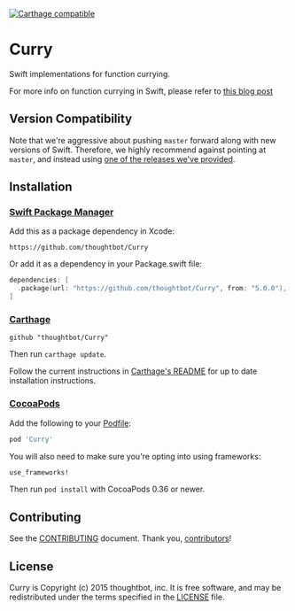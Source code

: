 [![Carthage compatible](https://img.shields.io/badge/Carthage-compatible-4BC51D.svg?style=flat)](https://github.com/Carthage/Carthage)
# Curry #

Swift implementations for function currying.

For more info on function currying in Swift, please refer to [this blog
post][tb-curry]

[tb-curry]: https://robots.thoughtbot.com/introduction-to-function-currying-in-swift

## Version Compatibility

Note that we're aggressive about pushing `master` forward along with new
versions of Swift. Therefore, we highly recommend against pointing at `master`,
and instead using [one of the releases we've provided][releases].

[releases]: https://github.com/thoughtbot/Curry/releases

## Installation ##

### [Swift Package Manager] ###

[Swift Package Manager]: https://swift.org/package-manager/

Add this as a package dependency in Xcode:

```
https://github.com/thoughtbot/Curry
```

Or add it as a dependency in your Package.swift file:

```swift
dependencies: [
  .package(url: "https://github.com/thoughtbot/Curry", from: "5.0.0"),
]
```

### [Carthage] ###

[Carthage]: https://github.com/Carthage/Carthage

```
github "thoughtbot/Curry"
```

Then run `carthage update`.

Follow the current instructions in [Carthage's README][carthage-installation]
for up to date installation instructions.

[carthage-installation]: https://github.com/Carthage/Carthage#adding-frameworks-to-an-application

### [CocoaPods] ###

[CocoaPods]: http://cocoapods.org

Add the following to your [Podfile](http://guides.cocoapods.org/using/the-podfile.html):

```ruby
pod 'Curry'
```

You will also need to make sure you're opting into using frameworks:

```ruby
use_frameworks!
```

Then run `pod install` with CocoaPods 0.36 or newer.

Contributing
------------

See the [CONTRIBUTING] document. Thank you, [contributors]!

[CONTRIBUTING]: CONTRIBUTING.md
[contributors]: https://github.com/thoughtbot/Curry/graphs/contributors

License
-------

Curry is Copyright (c) 2015 thoughtbot, inc. It is free software, and may be
redistributed under the terms specified in the [LICENSE] file.

[LICENSE]: /LICENSE

<!-- START /templates/footer.md -->
<!-- END /templates/footer.md -->
